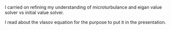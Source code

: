 I carried on refining my understanding of microturbulance and eigan value solver vs initial value solver. 

I read about the vlasov equation for the purpose to put it in the presentation.

